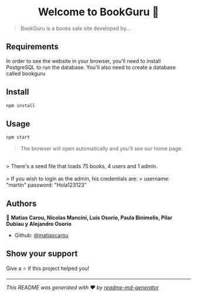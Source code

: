 <h1 align="center">Welcome to BookGuru 👋</h1>
<p>
</p>

> BookGuru is a books sale site developed by...

## Requirements
<p>In order to see the website in your browser, you'll need to install PostgreSQL to run the database. You'll also need to create a database called bookguru</p>

## Install

```sh
npm install
```

## Usage

```sh
npm start
```
> The browser will open automatically and you'll see our home page.
</br>
> There's a seed file that loads 75 books, 4 users and 1 admin.
</br>
</br>
> If you wish to login as the admin, his credentials are:
> username: "martin" password: "Hola123123"

## Authors

👤 **Matias Carou, Nicolas Mancini, Luis Osorio, Paula Binimelis, Pilar Dubiau y Alejandro Osorio**

* Github: [@matiascarou](https://github.com/matiascarou)

## Show your support

Give a ⭐️ if this project helped you!

***
_This README was generated with ❤️ by [readme-md-generator](https://github.com/kefranabg/readme-md-generator)_